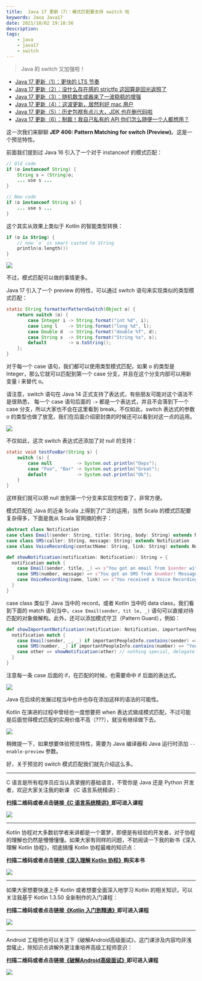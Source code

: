 ```yaml
---
title:  Java 17 更新（7）：模式匹配要支持 switch 啦 
keywords: Java Java17 
date: 2021/10/02 19:10:56
description: 
tags: 
    - java
    - java17
    - switch 
---
```


> Java 的 switch 又加强啦！ 



<!-- more -->




* [Java 17 更新（1）：更快的 LTS 节奏](https://www.bennyhuo.com/2021/09/26/Java17-Updates-01-intro/)
* [Java 17 更新（2）：没什么存在感的 strictfp 这回算是回光返照了](https://www.bennyhuo.com/2021/09/26/Java17-Updates-02-strictfp/)
* [Java 17 更新（3）：随机数生成器来了一波稳稳的增强](https://www.bennyhuo.com/2021/09/27/Java17-Updates-03-random/)
* [Java 17 更新（4）：这波更新，居然利好 mac 用户](https://www.bennyhuo.com/2021/09/27/Java17-Updates-04-mac/)
* [Java 17 更新（5）：历史包袱有点儿大，JDK 也在删代码啦](https://www.bennyhuo.com/2021/09/27/Java17-Updates-05-removed/)
* [Java 17 更新（6）：制裁！我自己私有的 API 你们怎么随便一个人都想用？](https://www.bennyhuo.com/2021/09/27/Java17-Updates-06-internals/)


这一次我们来聊聊 **JEP 406: Pattern Matching for switch (Preview)**。这是一个预览特性。

前面我们提到过 Java 16 引入了一个对于 instanceof 的模式匹配：

```java
// Old code
if (o instanceof String) {
    String s = (String)o;
    ... use s ...
}

// New code
if (o instanceof String s) {
    ... use s ...
}
```

这个其实从效果上类似于 Kotlin 的智能类型转换：

```kotlin
if (o is String) {
    // now `o` is smart casted to String 
    println(o.length())
}
```

![](https://kotlinblog-1251218094.costj.myqcloud.com/6c8656be-f0d8-432e-9bfd-94a1fbd7cd6c/media/Java17-Updates-07-switch/0B330ECC.gif)

不过，模式匹配可以做的事情更多。

Java 17 引入了一个 preview 的特性，可以通过 switch 语句来实现类似的类型模式匹配：

```java
static String formatterPatternSwitch(Object o) {
    return switch (o) {
        case Integer i -> String.format("int %d", i);
        case Long l    -> String.format("long %d", l);
        case Double d  -> String.format("double %f", d);
        case String s  -> String.format("String %s", s);
        default        -> o.toString();
    };
}
```

对于每一个 case 语句，我们都可以使用类型模式匹配，如果 o 的类型是 Integer，那么它就可以匹配到第一个 case 分支，并且在这个分支内部可以用新变量 i 来替代 o。

请注意，switch 语句在 Java 14 正式支持了表达式，有些朋友可能对这个语法不是很熟悉， 每一个 case  语句后面的 `->` 都是一个表达式，并且不会落到下一个 case 分支，所以大家也不会在这里看到 break。不仅如此，switch 表达式的参数 o 的类型也做了放宽，我们在后面介绍密封类的时候还可以看到对这一点的运用。

![](https://kotlinblog-1251218094.costj.myqcloud.com/6c8656be-f0d8-432e-9bfd-94a1fbd7cd6c/media/Java17-Updates/74379640.jpg)

不仅如此，这次 switch 表达式还添加了对 null 的支持：

```java
static void testFooBar(String s) {
    switch (s) {
        case null         -> System.out.println("Oops");
        case "Foo", "Bar" -> System.out.println("Great");
        default           -> System.out.println("Ok");
    }
}
```

这样我们就可以把 null 放到第一个分支来实现空检查了，非常方便。

模式匹配在 Java 的近亲 Scala 上得到了广泛的运用，当然 Scala 的模式匹配要复杂得多，下面是我从 Scala 官网摘的例子：

```scala
abstract class Notification
case class Email(sender: String, title: String, body: String) extends Notification
case class SMS(caller: String, message: String) extends Notification
case class VoiceRecording(contactName: String, link: String) extends Notification

def showNotification(notification: Notification): String = {
  notification match {
    case Email(sender, title, _) => s"You got an email from $sender with title: $title"
    case SMS(number, message) => s"You got an SMS from $number! Message: $message"
    case VoiceRecording(name, link) => s"You received a Voice Recording from $name! Click the link to hear it: $link"
  }
}
```

case class 类似于 Java 当中的 record，或者 Kotlin 当中的 data class，我们看到下面的 match 语句当中，`case Email(sender, tit le, _)` 语句可以直接对待匹配的对象做解构。此外，还可以添加模式守卫（Pattern Guard），例如：

```scala
def showImportantNotification(notification: Notification, importantPeopleInfo: Seq[String]): String = {
  notification match {
    case Email(sender, _, _) if importantPeopleInfo.contains(sender) => "You got an email from special someone!"
    case SMS(number, _) if importantPeopleInfo.contains(number) => "You got an SMS from special someone!"
    case other => showNotification(other) // nothing special, delegate to our original showNotification function
  }
}
```

注意每一条 case 后面的 if，在匹配的时候，也需要命中 if 后面的表达式。

![](https://kotlinblog-1251218094.costj.myqcloud.com/6c8656be-f0d8-432e-9bfd-94a1fbd7cd6c/media/Java17-Updates/74376397.png)

Java 在后续的发展过程当中也许也存在添加这样的语法的可能性。

Kotlin 在演进的过程中曾经也一度想要把 when 表达式做成模式匹配，不过可能是后面觉得模式匹配的实用价值不高（???），就没有继续做下去。

![](https://kotlinblog-1251218094.costj.myqcloud.com/6c8656be-f0d8-432e-9bfd-94a1fbd7cd6c/media/Java17-Updates/7436CC1A.gif)

稍微提一下，如果想要体验预览特性，需要为 Java 编译器和 Java 运行时添加 `--enable-preview` 参数。

好，关于预览的 switch 模式匹配我们就先介绍这么多。



---


C 语言是所有程序员应当认真掌握的基础语言，不管你是 Java 还是 Python 开发者，欢迎大家关注我的新课 《C 语言系统精讲》：

**扫描二维码或者点击链接[《C 语言系统精讲》](https://coding.imooc.com/class/463.html)即可进入课程**

![](https://kotlinblog-1251218094.costj.myqcloud.com/9e300468-a645-433d-ae41-60b3eaa97f5a/media/program_in_c.png)


--- 

Kotlin 协程对大多数初学者来讲都是一个噩梦，即便是有经验的开发者，对于协程的理解也仍然是懵懵懂懂。如果大家有同样的问题，不妨阅读一下我的新书《深入理解 Kotlin 协程》，彻底搞懂 Kotlin 协程最难的知识点：

**扫描二维码或者点击链接[《深入理解 Kotlin 协程》](https://item.jd.com/12898592.html)购买本书**

![](https://kotlinblog-1251218094.costj.myqcloud.com/9e300468-a645-433d-ae41-60b3eaa97f5a/media/understanding_kotlin_coroutines.png)

---

如果大家想要快速上手 Kotlin 或者想要全面深入地学习 Kotlin 的相关知识，可以关注我基于 Kotlin 1.3.50 全新制作的入门课程：

**扫描二维码或者点击链接[《Kotlin 入门到精通》](https://coding.imooc.com/class/398.html)即可进入课程**

![](https://kotlinblog-1251218094.costj.myqcloud.com/40b0da7d-0147-44b3-9d08-5755dbf33b0b/media/exported_qrcode_image_256.png)

---

Android 工程师也可以关注下《破解Android高级面试》，这门课涉及内容均非浅尝辄止，除知识点讲解外更注重培养高级工程师意识：

**扫描二维码或者点击链接[《破解Android高级面试》](https://s.imooc.com/SBS30PR)即可进入课程**

![](https://kotlinblog-1251218094.costj.myqcloud.com/9ab6e571-684b-4108-9600-a9e3981e7aca/media/15520936284634.jpg)

